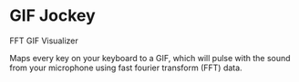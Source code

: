 # GIF Jockey

FFT GIF Visualizer

Maps every key on your keyboard to a GIF, which will pulse with the sound from your microphone using fast fourier transform (FFT) data.
